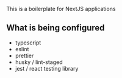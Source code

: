 This is a boilerplate for NextJS applications

## What is being configured

-  typescript
-  eslint
-  prettier
-  husky / lint-staged
-  jest / react testing library

